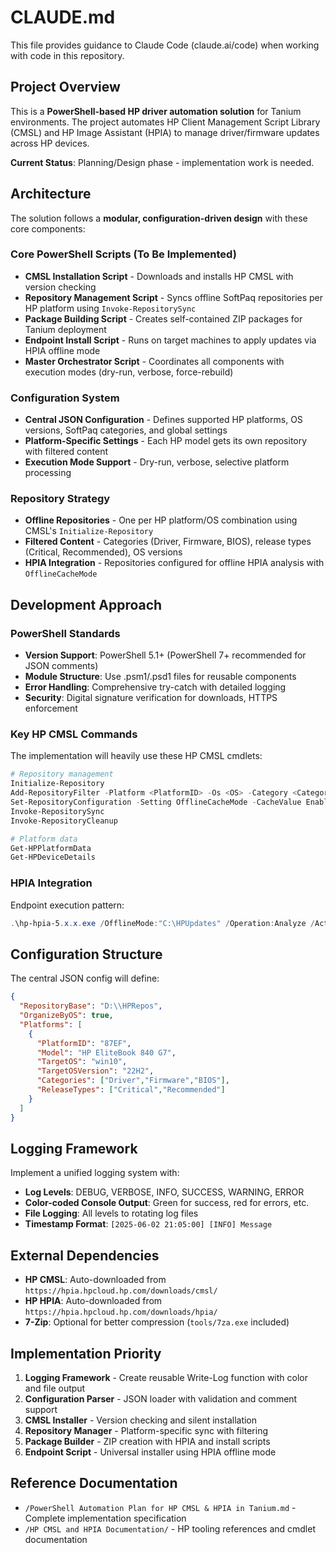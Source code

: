 # CLAUDE.md

This file provides guidance to Claude Code (claude.ai/code) when working with code in this repository.

## Project Overview

This is a **PowerShell-based HP driver automation solution** for Tanium environments. The project automates HP Client Management Script Library (CMSL) and HP Image Assistant (HPIA) to manage driver/firmware updates across HP devices.

**Current Status**: Planning/Design phase - implementation work is needed.

## Architecture

The solution follows a **modular, configuration-driven design** with these core components:

### Core PowerShell Scripts (To Be Implemented)
- **CMSL Installation Script** - Downloads and installs HP CMSL with version checking
- **Repository Management Script** - Syncs offline SoftPaq repositories per HP platform using `Invoke-RepositorySync`
- **Package Building Script** - Creates self-contained ZIP packages for Tanium deployment
- **Endpoint Install Script** - Runs on target machines to apply updates via HPIA offline mode
- **Master Orchestrator Script** - Coordinates all components with execution modes (dry-run, verbose, force-rebuild)

### Configuration System
- **Central JSON Configuration** - Defines supported HP platforms, OS versions, SoftPaq categories, and global settings
- **Platform-Specific Settings** - Each HP model gets its own repository with filtered content
- **Execution Mode Support** - Dry-run, verbose, selective platform processing

### Repository Strategy
- **Offline Repositories** - One per HP platform/OS combination using CMSL's `Initialize-Repository`
- **Filtered Content** - Categories (Driver, Firmware, BIOS), release types (Critical, Recommended), OS versions
- **HPIA Integration** - Repositories configured for offline HPIA analysis with `OfflineCacheMode`

## Development Approach

### PowerShell Standards
- **Version Support**: PowerShell 5.1+ (PowerShell 7+ recommended for JSON comments)
- **Module Structure**: Use .psm1/.psd1 files for reusable components
- **Error Handling**: Comprehensive try-catch with detailed logging
- **Security**: Digital signature verification for downloads, HTTPS enforcement

### Key HP CMSL Commands
The implementation will heavily use these HP CMSL cmdlets:
```powershell
# Repository management
Initialize-Repository
Add-RepositoryFilter -Platform <PlatformID> -Os <OS> -Category <Categories>
Set-RepositoryConfiguration -Setting OfflineCacheMode -CacheValue Enable
Invoke-RepositorySync
Invoke-RepositoryCleanup

# Platform data
Get-HPPlatformData
Get-HPDeviceDetails
```

### HPIA Integration
Endpoint execution pattern:
```powershell
.\hp-hpia-5.x.x.exe /OfflineMode:"C:\HPUpdates" /Operation:Analyze /Action:Install /Silent
```

## Configuration Structure

The central JSON config will define:
```json
{
  "RepositoryBase": "D:\\HPRepos",
  "OrganizeByOS": true,
  "Platforms": [
    {
      "PlatformID": "87EF",
      "Model": "HP EliteBook 840 G7", 
      "TargetOS": "win10",
      "TargetOSVersion": "22H2",
      "Categories": ["Driver","Firmware","BIOS"],
      "ReleaseTypes": ["Critical","Recommended"]
    }
  ]
}
```

## Logging Framework

Implement a unified logging system with:
- **Log Levels**: DEBUG, VERBOSE, INFO, SUCCESS, WARNING, ERROR
- **Color-coded Console Output**: Green for success, red for errors, etc.
- **File Logging**: All levels to rotating log files
- **Timestamp Format**: `[2025-06-02 21:05:00] [INFO] Message`

## External Dependencies

- **HP CMSL**: Auto-downloaded from `https://hpia.hpcloud.hp.com/downloads/cmsl/`
- **HP HPIA**: Auto-downloaded from `https://hpia.hpcloud.hp.com/downloads/hpia/`
- **7-Zip**: Optional for better compression (`tools/7za.exe` included)

## Implementation Priority

1. **Logging Framework** - Create reusable Write-Log function with color and file output
2. **Configuration Parser** - JSON loader with validation and comment support
3. **CMSL Installer** - Version checking and silent installation
4. **Repository Manager** - Platform-specific sync with filtering
5. **Package Builder** - ZIP creation with HPIA and install scripts
6. **Endpoint Script** - Universal installer using HPIA offline mode

## Reference Documentation

- `/PowerShell Automation Plan for HP CMSL & HPIA in Tanium.md` - Complete implementation specification
- `/HP CMSL and HPIA Documentation/` - HP tooling references and cmdlet documentation